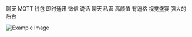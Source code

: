 聊天 MQTT 钱包 即时通讯 微信 说话 聊天 私密  高颜值 有逼格 视觉盛宴 强大的后台
 
![Example Image](https://zhengxin-pub.cdn.bcebos.com/mark/cba8025a7ffd40ecd9ff27dcca358d89_fullsize.jpeg)
 
